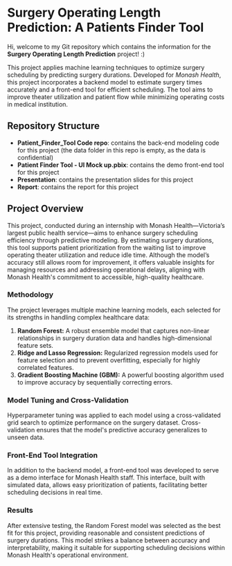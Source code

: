 # Surgery Operating Length Prediction: A Patients Finder Tool

Hi, welcome to my Git repository which contains the information for the **Surgery Operating Length Prediction** project! :)

This project applies machine learning techniques to optimize surgery scheduling by predicting surgery durations. Developed for *Monash Health*, this project incorporates a backend model to estimate surgery times accurately and a front-end tool for efficient scheduling. The tool aims to improve theater utilization and patient flow while minimizing operating costs in medical institution.

## Repository Structure

-   **Patient_Finder_Tool Code repo**: contains the back-end modeling code for this project (the data folder in this repo is empty, as the data is confidential)
-   **Patient Finder Tool - UI Mock up.pbix**: contains the demo front-end tool for this project
-   **Presentation**: contains the presentation slides for this project
-   **Report**: contains the report for this project

## Project Overview

This project, conducted during an internship with Monash Health—Victoria’s largest public health service—aims to enhance surgery scheduling efficiency through predictive modeling. By estimating surgery durations, this tool supports patient prioritization from the waiting list to improve operating theater utilization and reduce idle time. Although the model’s accuracy still allows room for improvement, it offers valuable insights for managing resources and addressing operational delays, aligning with Monash Health's commitment to accessible, high-quality healthcare.

### Methodology

The project leverages multiple machine learning models, each selected for its strengths in handling complex healthcare data:

1.  **Random Forest:** A robust ensemble model that captures non-linear relationships in surgery duration data and handles high-dimensional feature sets.
2.  **Ridge and Lasso Regression:** Regularized regression models used for feature selection and to prevent overfitting, especially for highly correlated features.
3.  **Gradient Boosting Machine (GBM):** A powerful boosting algorithm used to improve accuracy by sequentially correcting errors.

### Model Tuning and Cross-Validation

Hyperparameter tuning was applied to each model using a cross-validated grid search to optimize performance on the surgery dataset. Cross-validation ensures that the model's predictive accuracy generalizes to unseen data.

### Front-End Tool Integration

In addition to the backend model, a front-end tool was developed to serve as a demo interface for Monash Health staff. This interface, built with simulated data, allows easy prioritization of patients, facilitating better scheduling decisions in real time.

### Results

After extensive testing, the Random Forest model was selected as the best fit for this project, providing reasonable and consistent predictions of surgery durations. This model strikes a balance between accuracy and interpretability, making it suitable for supporting scheduling decisions within Monash Health's operational environment.
